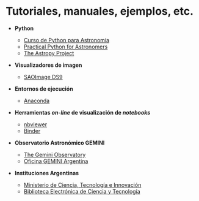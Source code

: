 # Tutoriales, manuales, ejemplos, etc.

- **Python**

  * [Curso de Python para Astronomía](http://research.iac.es/sieinvens/python-course/index.html)
  * [Practical Python for Astronomers](https://python4astronomers.github.io/)
  * [The Astropy Project](https://www.astropy.org/)


- **Visualizadores de imagen**

  * [SAOImage DS9](https://sites.google.com/cfa.harvard.edu/saoimageds9)

- **Entornos de ejecución**
  * [Anaconda](https://www.anaconda.com/)
  
- **Herramientas _on-line_ de visualización de _notebooks_**
  * [nbviewer](https://nbviewer.jupyter.org/)
  * [Binder](https://mybinder.org/)
  
- **Observatorio Astronómico GEMINI**
  * [The Gemini Observatory](http://www.gemini.edu/)
  * [Oficina GEMINI Argentina](https://www.argentina.gob.ar/ciencia/sact/gemini-argentina)

- **Instituciones Argentinas**
  * [Ministerio de Ciencia, Tecnología e Innovación](https://www.argentina.gob.ar/ciencia)
  * [Biblioteca Electrónica de Ciencia y Tecnología](https://www.biblioteca.mincyt.gob.ar/)
